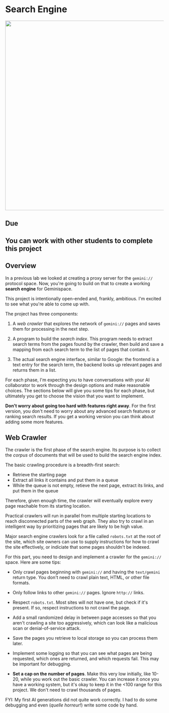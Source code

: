 # Search Engine

<img src="https://preview.redd.it/gooby-extension-for-chrome-and-opera-v0-5zpyl95ck2jd1.png?auto=webp&s=9d554952ab292f320ab3453d7438d84e6829bf0a" width="600px" />

## Due

## You can work with other students to complete this project

## Overview

In a previous lab we looked at creating a proxy server for the `gemini://` protocol space. Now, you're going to build on that to create a working **search engine** for Geminispace.

This project is intentionally open-ended and, frankly, ambitious. I'm excited to see what you're able to come up with.

The project has three components:

1. A *web crawler* that explores the network of `gemini://` pages and saves them for processing in the next step.

2. A program to build the *search index*. This program needs to extract search terms from the pages found by the crawler, then build and save a mapping from each search term to the list of pages that contain it.

3. The actual search engine interface, similar to Google: the frontend is a text entry for the search term, the backend looks up relevant pages and returns them in a list.

For each phase, I'm expecting you to have conversations with your AI collaborator to work through the design options and make reasonable choices. The sections below will give you some tips for each phase, but ultimately you get to choose the vision that you want to implement.

**Don't worry about going too hard with features right away**. For the first version, you don't need to worry about any advanced search features or ranking search results. If you get a working version you can think about adding some more features.

## Web Crawler

The crawler is the first phase of the search engine. Its purpose is to collect the *corpus* of documents that will be used to build the search engine index.

The basic crawling procedure is a breadth-first search:

- Retrieve the starting page
- Extract all links it contains and put them in a queue
- While the queue is not empty, retieve the next page, extract its links, and put them in the queue

Therefore, given enough time, the crawler will eventually explore every page reachable from its starting location.

Practical crawlers will run in parallel from multiple starting locations to reach disconnected parts of the web graph. They also try to crawl in an intelligent way by prioritizing pages that are likely to be high value.

Major search engine crawlers look for a file called `robots.txt` at the root of the site, which site owners can use to supply instructions for how to crawl the site effectively, or indiciate that some pages shouldn't be indexed.

For this part, you need to design and implement a crawler for the `gemini://` space. Here are some tips:

- Only crawl pages beginning with `gemini://` and having the `text/gemini` return type. You don't need to crawl plain text, HTML, or other file formats.

- Only follow links to other `gemini://` pages. Ignore `http://` links.

- Respect `robots.txt`. Most sites will not have one, but check if it's present. If so, respect instructions to not crawl the page.

- Add a small randomized delay in between page accesses so that you aren't crawling a site too aggressively, which can look like a malicious scan or denial-of-service attack.

- Save the pages you retrieve to local storage so you can process them later.

- Implement some logging so that you can see what pages are being requested, which ones are returned, and which requests fail. This may be important for debugging.

- **Set a cap on the number of pages**. Make this very low initially, like 10-20, while you work out the basic crawler. You can increase it once you have a working system, but it's okay to keep it in the <100 range for this project. We don't need to crawl thousands of pages.

FYI: My first AI generations did not quite work correctly. I had to do some debugging and even (*quelle horreur!*) write some code by hand.

## 
